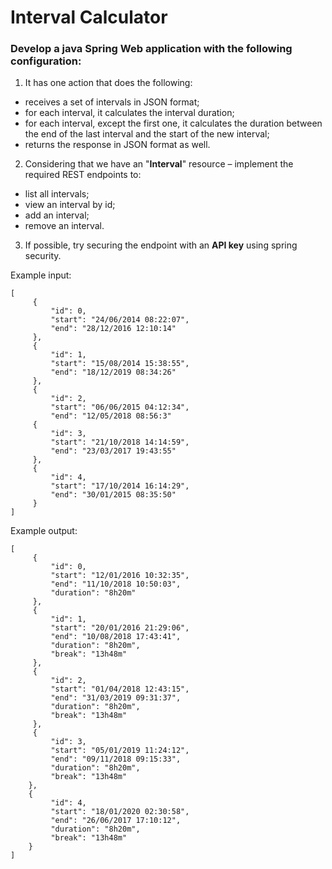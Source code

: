 # Interval Calculator

### Develop a java Spring Web application with the following configuration:

1. It has one action that does the following:
* receives a set of intervals in JSON format;
* for each interval, it calculates the interval duration;
* for each interval, except the first one, it calculates the duration between the end of the last interval and the start of the new interval;
* returns the response in JSON format as well.
2. Considering that we have an "**Interval**" resource – implement the required REST endpoints to:
* list all intervals;
* view an interval by id;
* add an interval;
* remove an interval.
3. If possible, try securing the endpoint with an **API key** using spring security.

Example input:
~~~
[
	 {
		 "id": 0,
		 "start": "24/06/2014 08:22:07",
		 "end": "28/12/2016 12:10:14"
	 },
	 {
		 "id": 1,
		 "start": "15/08/2014 15:38:55",
		 "end": "18/12/2019 08:34:26"
	 },
	 {
		 "id": 2,
		 "start": "06/06/2015 04:12:34",
		 "end": "12/05/2018 08:56:3"
	 {
		 "id": 3,
		 "start": "21/10/2018 14:14:59",
		 "end": "23/03/2017 19:43:55"
	 },
	 {
		 "id": 4,
		 "start": "17/10/2014 16:14:29",
		 "end": "30/01/2015 08:35:50"
	 }
]
~~~

Example output:
~~~
[
	 {
		 "id": 0,
		 "start": "12/01/2016 10:32:35",
		 "end": "11/10/2018 10:50:03",
		 "duration": "8h20m"
	 },
	 {
		 "id": 1,
		 "start": "20/01/2016 21:29:06",
		 "end": "10/08/2018 17:43:41",
		 "duration": "8h20m",
		 "break": "13h48m"
	 },
	 {
		 "id": 2,
		 "start": "01/04/2018 12:43:15",
		 "end": "31/03/2019 09:31:37",
		 "duration": "8h20m",
		 "break": "13h48m"
	 },
	 {
		 "id": 3,
		 "start": "05/01/2019 11:24:12",
		 "end": "09/11/2018 09:15:33",
		 "duration": "8h20m",
		 "break": "13h48m"
	},
	{
		 "id": 4,
		 "start": "18/01/2020 02:30:58",
		 "end": "26/06/2017 17:10:12",
		 "duration": "8h20m",
		 "break": "13h48m"
	}
]
~~~